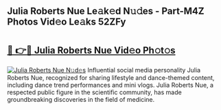 ## Julia Roberts Nue Le𝚊k𝚎d N𝚞𝚍es - Part-M4Z Photos Vid𝚎o Le𝚊ks 52ZFy

# <h2><a href="http://fb84d3.evod.top/?m=Julia+Roberts+Nue">🔗 👉🔴 Julia Roberts Nue Vid𝚎o Ph𝚘t𝚘s</a></h2>

[![Julia Roberts Nue N𝚞d𝚎s](https://i.imgur.com/8V9OHl7.gif)](http://fb84d3.evod.top/?m=Julia+Roberts+Nue)
Influential social media personality Julia Roberts Nue, recognized for sharing lifestyle and dance-themed content, including dance trend performances and mini vlogs. Julia Roberts Nue, a respected public figure in the scientific community, has made groundbreaking discoveries in the field of medicine. 

